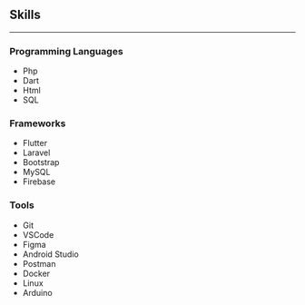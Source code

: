 ## Skills
---
### Programming Languages

- Php
- Dart
- Html
- SQL
### Frameworks

- Flutter
- Laravel
- Bootstrap
- MySQL
- Firebase

### Tools

- Git
- VSCode
- Figma
- Android Studio
- Postman
- Docker
- Linux
- Arduino
